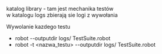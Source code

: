 katalog library - tam jest mechanika testów\
w katalogu logs zbierają sie logi z wywołania 

Wywolanie kazdego testu 
+ robot --outputdir logs/ TestSuite.robot
+ robot -t <nazwa_testu> --outputdir logs/ TestSuite.robot